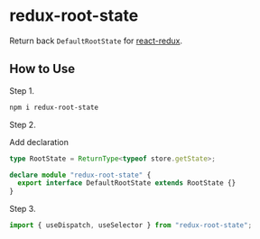 # redux-root-state

Return back `DefaultRootState` for [react-redux](https://www.npmjs.com/package/react-redux).

## How to Use

Step 1.
```bash
npm i redux-root-state
```

Step 2.

Add declaration
```typescript
type RootState = ReturnType<typeof store.getState>;

declare module "redux-root-state" {
  export interface DefaultRootState extends RootState {}
}
```

Step 3.
```typescript
import { useDispatch, useSelector } from "redux-root-state";
```